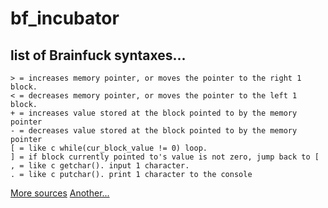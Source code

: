 # bf_incubator

## list of Brainfuck syntaxes...

```bf
> = increases memory pointer, or moves the pointer to the right 1 block.
< = decreases memory pointer, or moves the pointer to the left 1 block.
+ = increases value stored at the block pointed to by the memory pointer
- = decreases value stored at the block pointed to by the memory pointer
[ = like c while(cur_block_value != 0) loop.
] = if block currently pointed to's value is not zero, jump back to [
, = like c getchar(). input 1 character.
. = like c putchar(). print 1 character to the console
```

[More sources](https://gist.github.com/roachhd/dce54bec8ba55fb17d3a)
[Another...](https://en.wikipedia.org/wiki/Brainfuck)
